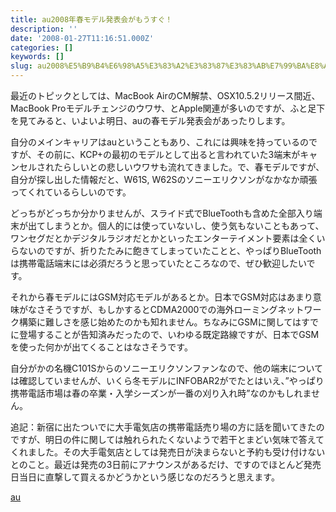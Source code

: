 ```yaml
---
title: au2008年春モデル発表会がもうすぐ！
description: ''
date: '2008-01-27T11:16:51.000Z'
categories: []
keywords: []
slug: au2008%E5%B9%B4%E6%98%A5%E3%83%A2%E3%83%87%E3%83%AB%E7%99%BA%E8%A1%A8%E4%BC%9A%E3%81%8C%E3%82%82%E3%81%86%E3%81%99%E3%81%90%EF%BC%81
---
```

最近のトピックとしては、MacBook AirのCM解禁、OSX10.5.2リリース間近、MacBook Proモデルチェンジのウワサ、とApple関連が多いのですが、ふと足下を見てみると、いよいよ明日、auの春モデル発表会があったりします。

自分のメインキャリアはauということもあり、これには興味を持っているのですが、その前に、KCP+の最初のモデルとして出ると言われていた3端末がキャンセルされたらしいとの悲しいウワサも流れてきました。で、春モデルですが、自分が探し出した情報だと、W61S, W62Sのソニーエリクソンがなかなか頑張ってくれているらしいのです。

どっちがどっちか分かりませんが、スライド式でBlueToothも含めた全部入り端末が出てしまうとか。個人的には使っていないし、使う気もないこともあって、ワンセグだとかデジタルラジオだとかといったエンターテイメント要素は全くいらないのですが、折りたたみに飽きてしまっていたことと、やっぱりBlueToothは携帯電話端末には必須だろうと思っていたところなので、ぜひ歓迎したいです。

それから春モデルにはGSM対応モデルがあるとか。日本でGSM対応はあまり意味がなさそうですが、もしかするとCDMA2000での海外ローミングネットワーク構築に難しさを感じ始めたのかも知れません。ちなみにGSMに関してはすでに登場することが告知済みだったので、いわゆる既定路線ですが、日本でGSMを使った何かが出てくることはなさそうです。

自分がかの名機C101Sからのソニーエリクソンファンなので、他の端末については確認していませんが、いくら冬モデルにINFOBAR2がでたとはいえ、”やっぱり携帯電話市場は春の卒業・入学シーズンが一番の刈り入れ時”なのかもしれません。

追記：新宿に出たついでに大手電気店の携帯電話売り場の方に話を聞いてきたのですが、明日の件に関しては触れられたくないようで若干とまどい気味で答えてくれました。その大手電気店としては発売日が決まらないと予約も受け付けないとのこと。最近は発売の3日前にアナウンスがあるだけ、ですのでほとんど発売日当日に直撃して買えるかどうかという感じなのだろうと思えます。

[au](http://technorati.com/tag/au)